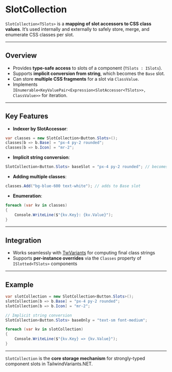 ﻿# SlotCollection

`SlotCollection<TSlots>` is a **mapping of slot accessors to CSS class values**. It’s used internally and externally to safely store, merge, and enumerate CSS classes per slot.

---

## Overview

- Provides **type-safe access** to slots of a component (`TSlots : ISlots`).  
- Supports **implicit conversion from string**, which becomes the `Base` slot.  
- Can store **multiple CSS fragments** for a slot via `ClassValue`.  
- Implements `IEnumerable<KeyValuePair<Expression<SlotAccessor<TSlots>>, ClassValue>>` for iteration.

---

## Key Features

- **Indexer by SlotAccessor**:

```csharp
var classes = new SlotCollection<Button.Slots>();
classes[b => b.Base] = "px-4 py-2 rounded";
classes[b => b.Icon] = "mr-2";
````

* **Implicit string conversion**:

```csharp
SlotCollection<Button.Slots> baseSlot = "px-4 py-2 rounded"; // becomes Base slot
```

* **Adding multiple classes**:

```csharp
classes.Add("bg-blue-600 text-white"); // adds to Base slot
```

* **Enumeration**:

```csharp
foreach (var kv in classes)
{
    Console.WriteLine($"{kv.Key}: {kv.Value}");
}
```

---

## Integration

* Works seamlessly with [TwVariants](docs/api-reference/tw-variants) for computing final class strings
* Supports **per-instance overrides** via the `Classes` property of `ISlotted<TSlots>` components

---

## Example

```csharp
var slotCollection = new SlotCollection<Button.Slots>();
slotCollection[b => b.Base] = "px-4 py-2 rounded";
slotCollection[b => b.Icon] = "mr-2";

// Implicit string conversion
SlotCollection<Button.Slots> baseOnly = "text-sm font-medium";

foreach (var kv in slotCollection)
{
    Console.WriteLine($"{kv.Key} => {kv.Value}");
}
```
---

`SlotCollection` is the **core storage mechanism** for strongly-typed component slots in TailwindVariants.NET.